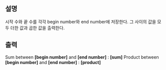 ## **설명**

시작 수와 끝 수를 각각 begin number와 end number에 저장한다.
그 사이의 값을 모두 더한 값과 곱한 값을 출력한다.

## **출력**

Sum between **[begin number]** and **[end number]** : **[sum]**
Product between **[begin number]** and **[end number]** : **[product]**
